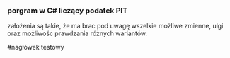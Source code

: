 ### porgram w C# liczący podatek PIT

założenia są takie, że ma brac pod uwagę wszelkie możliwe zmienne, ulgi oraz możliwośc prawdzania różnych wariantów.

#nagłówek testowy
